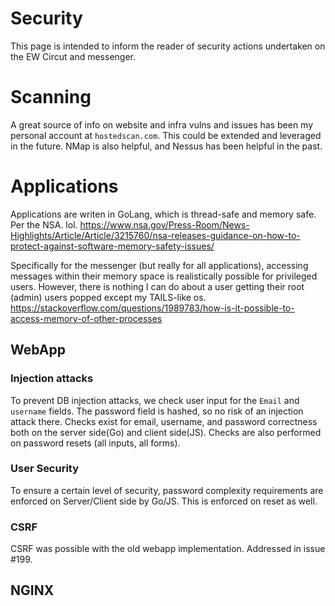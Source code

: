 # Security
This page is intended to inform the reader of security actions undertaken on 
the EW Circut and messenger.

# Scanning 
A great source of info on website and infra vulns and issues has been 
my personal account at `hostedscan.com`. This could be extended and leveraged
in the future. NMap is also helpful, and Nessus has been helpful in the past.

# Applications
Applications are writen in GoLang, which is thread-safe and memory safe.
Per the NSA. lol. 
https://www.nsa.gov/Press-Room/News-Highlights/Article/Article/3215760/nsa-releases-guidance-on-how-to-protect-against-software-memory-safety-issues/

Specifically for the messenger (but really for all applications), accessing
messages within their memory space is realistically possible for privileged
users. However, there is nothing I can do about a user getting their root
(admin) users popped except my TAILS-like os. 
https://stackoverflow.com/questions/1989783/how-is-it-possible-to-access-memory-of-other-processes

## WebApp
### Injection attacks
To prevent DB injection attacks, we check user input for the `Email` and 
`username` fields. The password field is hashed, so no risk of an injection 
attack there. Checks exist for email, username, and password correctness 
both on the server side(Go) and client side(JS). Checks are also performed
on password resets (all inputs, all forms).

### User Security
To ensure a certain level of security, password complexity requirements are
enforced on Server/Client side by Go/JS. This is enforced on reset as well.

### CSRF
CSRF was possible with the old webapp implementation. Addressed in issue #199.

## NGINX

